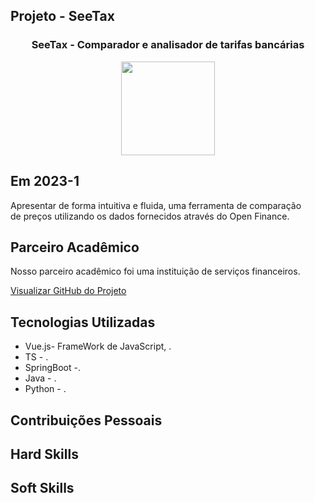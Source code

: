 ## Projeto - SeeTax

<div align=center>
 <h3>SeeTax - Comparador e analisador de tarifas bancárias </h3>
  <img src="https://user-images.githubusercontent.com/111800315/236898876-10a4ae3f-43cb-4120-a598-b519c18ff03c.gif" width=150 alt="" />
 </div>

## Em 2023-1
Apresentar de forma intuitiva e fluida, uma ferramenta de comparação <br>
de preços utilizando os dados fornecidos através do Open Finance. 

## Parceiro Acadêmico
Nosso parceiro acadêmico foi uma instituição de serviços financeiros.</a><br>

[Visualizar GitHub do Projeto](https://github.com/Sarah781/API-6-SeeTax)

## Tecnologias Utilizadas

- Vue.js- FrameWork de JavaScript,  .<br>
- TS - .<br>
- SpringBoot -. <br>  
- Java - . 
- Python - . 

## Contribuições Pessoais

## Hard Skills



## Soft Skills

